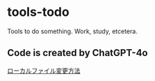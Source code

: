 # tools-todo
Tools to do something. Work, study, etcetera.

## Code is created by ChatGPT-4o
[ローカルファイル変更方法](https://chatgpt.com/c/66f5debb-c24c-8011-99cb-f198bb87bb0b)